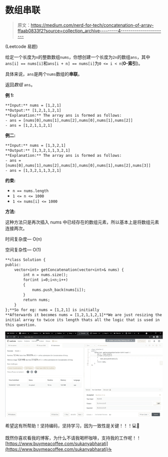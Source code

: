 # 数组串联

> 原文：<https://medium.com/nerd-for-tech/concatenation-of-array-ffaab0833f2?source=collection_archive---------4----------------------->

(Leetcode 易题)

给定一个长度为`n`的整数数组`nums`，你想创建一个长度为`2n`的数组`ans`，其中`ans[i] == nums[i]`和`ans[i + n] == nums[i]`为`0 <= i < n`(**0-索引**)。

具体来说，`ans`是两个`nums`数组的**串联**。

返回*数组* `ans`。

**例 1:**

```
**Input:** nums = [1,2,1]
**Output:** [1,2,1,1,2,1]
**Explanation:** The array ans is formed as follows:
- ans = [nums[0],nums[1],nums[2],nums[0],nums[1],nums[2]]
- ans = [1,2,1,1,2,1]
```

**例二:**

```
**Input:** nums = [1,3,2,1]
**Output:** [1,3,2,1,1,3,2,1]
**Explanation:** The array ans is formed as follows:
- ans = [nums[0],nums[1],nums[2],nums[3],nums[0],nums[1],nums[2],nums[3]]
- ans = [1,3,2,1,1,3,2,1]
```

**约束:**

*   `n == nums.length`
*   `1 <= n <= 1000`
*   `1 <= nums[i] <= 1000`

**方法:**

这种方法只是再次插入 nums 中已经存在的数组元素，所以基本上是将数组元素连接两次。

时间复杂度— O(n)

空间复杂性— O(1)

```
**class Solution {
public:
    vector<int> getConcatenation(vector<int>& nums) {
        int n = nums.size();
        for(int i=0;i<n;i++)
        {
            nums.push_back(nums[i]);
        }
        return nums;
    }
};**So for eg: nums = [1,2,1] is initially 
**Afterwards it becomes nums = [1,2,1,1,2,1]**We are just resizing the initial array to twice its length thats all the logic that is used in this question.
```

![](img/ad2aed271ce058a46859cc367254eedf.png)

希望这有所帮助！坚持编码，坚持学习，因为一致性是关键！！！💻🙌

既然你喜欢看我的博客，为什么不请我喝杯咖啡，支持我的工作呢！！[https://www.buymeacoffee.com/sukanyabharati](https://www.buymeacoffee.com/sukanyabharati)☕